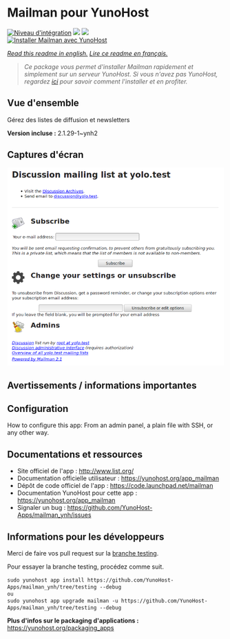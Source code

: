 # Mailman pour YunoHost

[![Niveau d'intégration](https://dash.yunohost.org/integration/mailman.svg)](https://dash.yunohost.org/appci/app/mailman) ![](https://ci-apps.yunohost.org/ci/badges/mailman.status.svg) ![](https://ci-apps.yunohost.org/ci/badges/mailman.maintain.svg)  
[![Installer Mailman avec YunoHost](https://install-app.yunohost.org/install-with-yunohost.svg)](https://install-app.yunohost.org/?app=mailman)

*[Read this readme in english.](./README.md)*
*[Lire ce readme en français.](./README_fr.md)*

> *Ce package vous permet d'installer Mailman rapidement et simplement sur un serveur YunoHost.
Si vous n'avez pas YunoHost, regardez [ici](https://yunohost.org/#/install) pour savoir comment l'installer et en profiter.*

## Vue d'ensemble

Gérez des listes de diffusion et newsletters

**Version incluse :** 2.1.29-1~ynh2



## Captures d'écran

![](./doc/screenshots/screenshot.png)

## Avertissements / informations importantes

## Configuration

How to configure this app: From an admin panel, a plain file with SSH, or any other way.

## Documentations et ressources

* Site officiel de l'app : http://www.list.org/
* Documentation officielle utilisateur : https://yunohost.org/app_mailman
* Dépôt de code officiel de l'app : https://code.launchpad.net/mailman
* Documentation YunoHost pour cette app : https://yunohost.org/app_mailman
* Signaler un bug : https://github.com/YunoHost-Apps/mailman_ynh/issues

## Informations pour les développeurs

Merci de faire vos pull request sur la [branche testing](https://github.com/YunoHost-Apps/mailman_ynh/tree/testing).

Pour essayer la branche testing, procédez comme suit.
```
sudo yunohost app install https://github.com/YunoHost-Apps/mailman_ynh/tree/testing --debug
ou
sudo yunohost app upgrade mailman -u https://github.com/YunoHost-Apps/mailman_ynh/tree/testing --debug
```

**Plus d'infos sur le packaging d'applications :** https://yunohost.org/packaging_apps